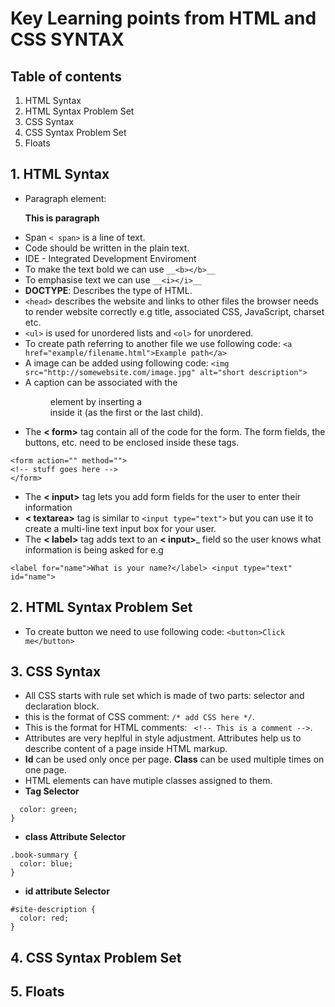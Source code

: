 # Key Learning points from HTML and CSS SYNTAX


## Table of contents

1. HTML Syntax
2. HTML Syntax Problem Set
3. CSS Syntax
4. CSS Syntax Problem Set
5. Floats

## 1. HTML Syntax
- Paragraph element: __<p>This is paragraph</p>__
- Span ``< span>`` is a line of text.
- Code should be written in the plain text.
- IDE - Integrated Development Enviroment
- To make the text bold we can use ```__<b></b>__```
- To emphasise text we can use ```__<i></i>__```
- __DOCTYPE__: Describes the type of HTML.
- ```<head>``` describes the website and links to other files the browser needs to render website correctly e.g title, associated CSS, JavaScript, charset etc.
- ```<ul>``` is used for unordered lists and ```<ol>``` for unordered.
- To create path referring to another file we use following code: ```<a href="example/filename.html">Example path</a>```
- A image can be added using following code: ```<img src="http://somewebsite.com/image.jpg" alt="short description">```
- A caption can be associated with the <figure> element by inserting a <figcaption> inside it (as the first or the last child).
- The __< form>__  tag contain all of the code for the form. The form fields, the buttons, etc. need to be enclosed inside these tags.
```
<form action="" method="">
<!-- stuff goes here -->
</form>
```
- The __< input>__ tag lets you add form fields for the user to enter their information
-  __< textarea>__ tag is similar to ```<input type="text">``` but you can use it to create a multi-line text input box for your user.
- The __< label>__ tag adds text to an __< input>___ field so the user knows what information is being asked for e.g
```
<label for="name">What is your name?</label> <input type="text" id="name">
```


## 2. HTML Syntax Problem Set
- To create button we need to use following code: ```<button>Click me</button>```

## 3. CSS Syntax

- All CSS starts with rule set which is made of two parts: selector and declaration block.
- this is the format of CSS comment: ```/* add CSS here */```.
- This is the format for HTML comments: ``` <!-- This is a comment -->```.
- Attributes are very heplful in style adjustment. Attributes help us to describe content of a page inside HTML markup.
- __Id__ can be used only once per page. __Class__ can be used multiple times on one page.
- HTML elements can have mutiple classes assigned to them.
- __Tag Selector__
```h1 {
  color: green;
}
```

- __class Attribute Selector__
```
.book-summary {
  color: blue;
}
```
- __id attribute Selector__
```
#site-description {
  color: red;
}
```

## 4. CSS Syntax Problem Set


## 5. Floats
